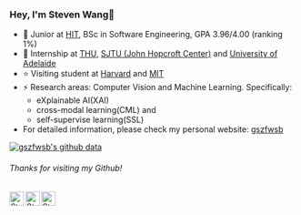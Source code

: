 ### Hey, I'm Steven Wang👋 
- 🍻 Junior at  [HIT](http://www.hit.edu.cn/), BSc in Software Engineering, GPA 3.96/4.00 (ranking 1%)
- :running: Internship at [THU](http://www.dess.tsinghua.edu.cn/), [SJTU (John Hopcroft Center)](http://jhc.sjtu.edu.cn/) and [University of Adelaide](https://www.roboticvision.org/)
- :star: Visiting student at [Harvard](https://www.harvard.edu/) and [MIT](https://www.mit.edu/)
- ⚡ Research areas: Computer Vision and Machine Learning. Specifically: 
    - eXplainable AI(XAI)
    - cross-modal learning(CML) and 
    - self-supervise learning(SSL)
- For detailed information, please check my personal website: [gszfwsb](https://gszfwsb.com/)

[![gszfwsb's github data](https://github-readme-stats.vercel.app/api?username=gszfwsb)]()
<h6>Thanks for visiting my Github!</h6>

<a href="https://www.linkedin.com/in/gszfwsb/">
  <img align="left" alt="Steven's LinkedIN" width="25px" src="https://github.com/gszfwsb/social-icons/blob/main/social/linkedin.svg" /></a>

<a href="https://www.zhihu.com/people/hiterwsb">
  <img align="left" alt="Steven's Zhihu" width="25px" src="https://github.com/gszfwsb/social-icons/blob/main/social/zhihu.svg" /></a>

<a href="mailto:hiterwsb@gmail.com">
  <img align="left" alt="Steven's Gmail" width="25px" src="https://github.com/gszfwsb/social-icons/blob/main/social/gmail.svg" /></a>
